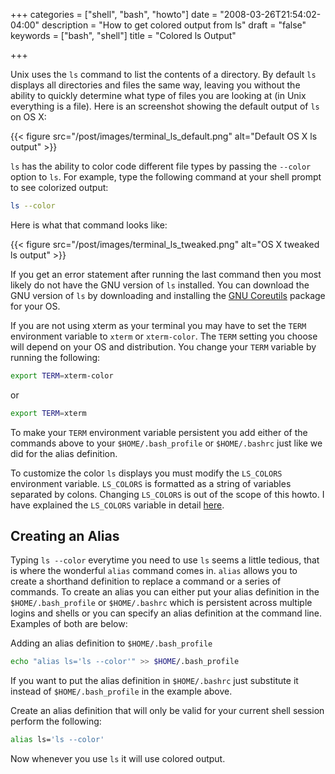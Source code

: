 +++
categories = ["shell", "bash", "howto"]
date = "2008-03-26T21:54:02-04:00"
description = "How to get colored output from ls"
draft = "false"
keywords = ["bash", "shell"]
title = "Colored ls Output"

+++

Unix uses the `ls` command to list the contents of a directory. By default `ls` displays all directories and files the same way, leaving you without the ability to quickly determine what type of files you are looking at (in Unix everything is a file). Here is an screenshot showing the default output of `ls` on OS X:

{{< figure src="/post/images/terminal_ls_default.png" alt="Default OS X ls output" >}}

`ls` has the ability to color code different file types by passing the `--color` option to `ls`. For example, type the following command at your shell prompt to see colorized output:

```bash
ls --color
```

Here is what that command looks like:

{{< figure src="/post/images/terminal_ls_tweaked.png" alt="OS X tweaked ls output" >}}

If you get an error statement after running the last command then you most likely do not have the GNU version of `ls` installed. You can download the GNU version of `ls` by downloading and installing the [GNU Coreutils](http://www.gnu.org/software/coreutils/) package for your OS.

If you are not using xterm as your terminal you may have to set the `TERM` environment variable to `xterm` or `xterm-color`. The `TERM` setting you choose will depend on your OS and distribution. You change your `TERM` variable by running the following:

```bash
export TERM=xterm-color
```

or

```bash
export TERM=xterm
```

To make your `TERM` environment variable persistent you add either of the commands above to your `$HOME/.bash_profile` or `$HOME/.bashrc` just like we did for the alias definition.

To customize the color `ls` displays you must modify the `LS_COLORS` environment variable. `LS_COLORS` is formatted as a string of variables separated by colons. Changing `LS_COLORS` is out of the scope of this howto. I have explained the `LS_COLORS` variable in detail [here](/post/shell/ls-colors-explained/).

## Creating an Alias

Typing `ls --color` everytime you need to use `ls` seems a little tedious, that is where the wonderful `alias` command comes in. `alias` allows you to create a shorthand definition to replace a command or a series of commands. To create an alias you can either put your alias definition in the `$HOME/.bash_profile` or `$HOME/.bashrc` which is persistent across multiple logins and shells or you can specify an alias definition at the command line. Examples of both are below:

Adding an alias definition to `$HOME/.bash_profile`

```bash
echo "alias ls='ls --color'" >> $HOME/.bash_profile
```

If you want to put the alias definition in `$HOME/.bashrc` just substitute it instead of `$HOME/.bash_profile` in the example above.

Create an alias definition that will only be valid for your current shell session perform the following:

```bash
alias ls='ls --color'
```

Now whenever you use `ls` it will use colored output.